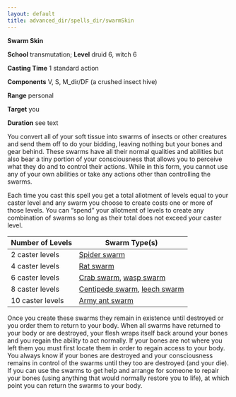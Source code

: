 ```yaml
---
layout: default
title: advanced_dir/spells_dir/swarmSkin
---
```

 **Swarm Skin**

**School** transmutation; **Level** druid 6, witch 6

**Casting Time** 1 standard action

**Components** V, S, M_dir/DF (a crushed insect hive)

**Range** personal

**Target** you

**Duration** see text

You convert all of your soft tissue into swarms of insects or other creatures and send them off to do your bidding, leaving nothing but your bones and gear behind. These swarms have all their normal qualities and abilities but also bear a tiny portion of your consciousness that allows you to perceive what they do and to control their actions. While in this form, you cannot use any of your own abilities or take any actions other than controlling the swarms.

Each time you cast this spell you get a total allotment of levels equal to your caster level and any swarm you choose to create costs one or more of those levels. You can “spend” your allotment of levels to create any combination of swarms so long as their total does not exceed your caster level.

| Number of Levels | Swarm Type(s) |
| --- | --- |
| 2 caster levels | [Spider swarm](../../monsters_dir/spider#_spider-swarm) |
| 4 caster levels | [Rat swarm](../../monsters_dir/rat#_rat-swarm) |
| 6 caster levels | [Crab swarm](../../monsters_dir/crab#_crab-swarm), [wasp swarm](../../monsters_dir/wasp#_wasp-swarm) |
| 8 caster levels | [Centipede swarm](../../monsters_dir/centipede#_centipede-swarm), [leech swarm](../../monsters_dir/leech#_leech-swarm) |
| 10 caster levels | [Army ant swarm](../../monsters_dir/ant#_army-ant-swarm) |

Once you create these swarms they remain in existence until destroyed or you order them to return to your body. When all swarms have returned to your body or are destroyed, your flesh wraps itself back around your bones and you regain the ability to act normally. If your bones are not where you left them you must first locate them in order to regain access to your body. You always know if your bones are destroyed and your consciousness remains in control of the swarms until they too are destroyed (and your die). If you can use the swarms to get help and arrange for someone to repair your bones (using anything that would normally restore you to life), at which point you can return the swarms to your body.

